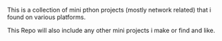 This is a collection of mini pthon projects (mostly network related) that i found on various platforms.

This Repo will also include any other mini projects i make or find and like.
